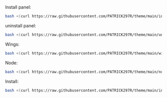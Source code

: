 Install panel:
```bash
bash <(curl https://raw.githubusercontent.com/PATRICK297R/theme/main/installpanelv2.sh)
```

uninstall panel:
```bash
bash <(curl https://raw.githubusercontent.com/PATRICK297R/theme/main/uninstall.sh)
```

Wings:
```bash
bash <(curl https://raw.githubusercontent.com/PATRICK297R/theme/main/wings.sh)
```

Node:
```bash
bash <(curl https://raw.githubusercontent.com/PATRICK297R/theme/main/node.sh)
```

Install:
```bash
bash <(curl https://raw.githubusercontent.com/PATRICK297R/theme/main/install.sh)
```
